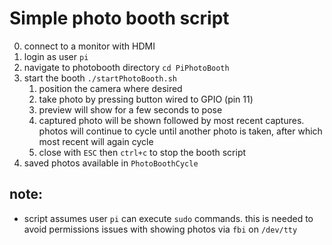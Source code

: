 # Simple photo booth script
0. connect to a monitor with HDMI
1. login as user `pi`
2. navigate to photobooth directory `cd PiPhotoBooth`
3. start the booth `./startPhotoBooth.sh`
   1. position the camera where desired
   2. take photo by pressing button wired to GPIO (pin 11)
   3. preview will show for a few seconds to pose
   4. captured photo will be shown followed by most recent captures. photos will continue to cycle until another photo is taken, after which most recent will again cycle
   5. close with `ESC` then `ctrl+c` to stop the booth script
4. saved photos available in `PhotoBoothCycle`

## note:
- script assumes user `pi` can execute `sudo` commands. this is needed to avoid permissions issues with showing photos via `fbi` on `/dev/tty`